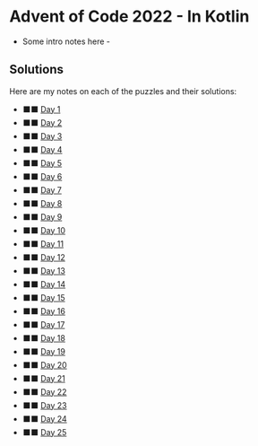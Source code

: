 # Advent of Code 2022 - In Kotlin

- Some intro notes here - 

## Solutions

Here are my notes on each of the puzzles and their solutions:

* &#11035;&#11035; [Day 1](day01/.)
* &#11035;&#11035; [Day 2](day02/.)
* &#11035;&#11035; [Day 3](day03/.)
* &#11035;&#11035; [Day 4](day04/.)
* &#11035;&#11035; [Day 5](day05/.)
* &#11035;&#11035; [Day 6](day06/.)
* &#11035;&#11035; [Day 7](day07/.)
* &#11035;&#11035; [Day 8](day08/.)
* &#11035;&#11035; [Day 9](day09/.)
* &#11035;&#11035; [Day 10](day10/.)
* &#11035;&#11035; [Day 11](day11/.)
* &#11035;&#11035; [Day 12](day12/.)
* &#11035;&#11035; [Day 13](day13/.)
* &#11035;&#11035; [Day 14](day14/.)
* &#11035;&#11035; [Day 15](day15/.)
* &#11035;&#11035; [Day 16](day16/.)
* &#11035;&#11035; [Day 17](day17/.)
* &#11035;&#11035; [Day 18](day18/.)
* &#11035;&#11035; [Day 19](day19/.)
* &#11035;&#11035; [Day 20](day20/.)
* &#11035;&#11035; [Day 21](day21/.)
* &#11035;&#11035; [Day 22](day22/.)
* &#11035;&#11035; [Day 23](day23/.)
* &#11035;&#11035; [Day 24](day24/.)
* &#11035;&#11035; [Day 25](day25/.)
